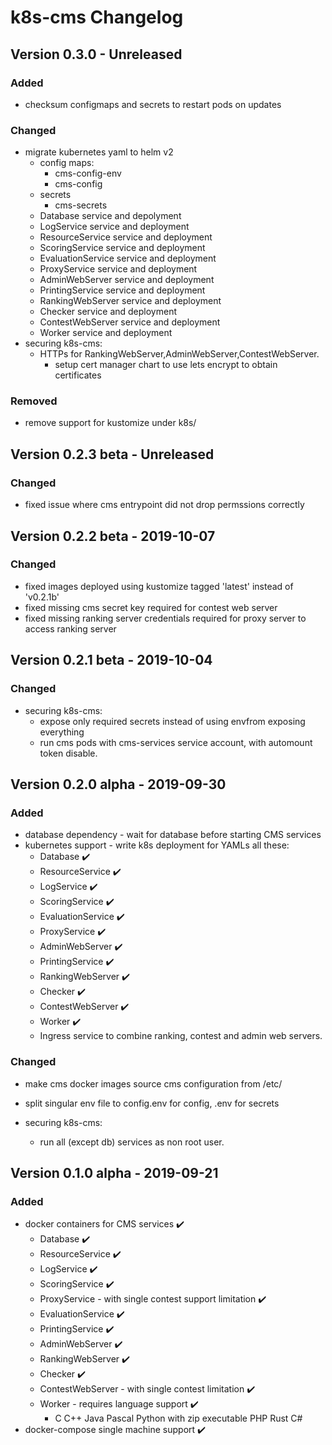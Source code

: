 # k8s-cms Changelog
## Version 0.3.0 - Unreleased
### Added
- checksum configmaps and secrets to restart pods on updates

### Changed
- migrate kubernetes yaml to helm v2
    - config maps:
        - cms-config-env
        - cms-config
    - secrets
        - cms-secrets
    - Database service and depolyment
    - LogService service and deployment
    - ResourceService service and deployment
    - ScoringService service and deployment
    - EvaluationService service and deployment
    - ProxyService service and deployment
    - AdminWebServer service and deployment
    - PrintingService service and deployment
    - RankingWebServer service and deployment
    - Checker service and deployment
    - ContestWebServer service and deployment
    - Worker service and deployment
- securing k8s-cms:
    - HTTPs for RankingWebServer,AdminWebServer,ContestWebServer.
        - setup cert manager chart to use lets encrypt to obtain certificates 

### Removed
- remove support for kustomize under k8s/

## Version 0.2.3 beta - Unreleased
### Changed
- fixed issue where cms entrypoint did not drop permssions correctly

## Version 0.2.2 beta - 2019-10-07
### Changed
- fixed images deployed using kustomize tagged 'latest' instead of 'v0.2.1b'
- fixed missing cms secret key required for contest web server
- fixed missing ranking server credentials required for proxy server to access 
    ranking server

## Version 0.2.1 beta - 2019-10-04
### Changed
- securing k8s-cms:
	- expose only required secrets instead of using envfrom exposing everything
    - run cms pods with cms-services service account, with automount token disable.

## Version 0.2.0 alpha - 2019-09-30
### Added
- database dependency - wait for database before starting CMS services
- kubernetes support - write k8s deployment for YAMLs all these:
    - Database :heavy_check_mark:
    - ResourceService :heavy_check_mark:
    - LogService :heavy_check_mark:
    - ScoringService :heavy_check_mark:
    - EvaluationService :heavy_check_mark:
    - ProxyService :heavy_check_mark:
    - AdminWebServer :heavy_check_mark:
    - PrintingService :heavy_check_mark:
    - RankingWebServer :heavy_check_mark:
    - Checker :heavy_check_mark:
    - ContestWebServer :heavy_check_mark:
    - Worker  :heavy_check_mark:
    - Ingress service to combine ranking, contest and admin web servers.

### Changed
- make cms docker images source cms configuration from /etc/
- split singular env file to config.env for config, .env for secrets

- securing k8s-cms:
    - run all (except db) services as non root user.

## Version 0.1.0 alpha - 2019-09-21
### Added
- docker containers for CMS services :heavy_check_mark:
    - Database  :heavy_check_mark:
    - ResourceService :heavy_check_mark:
    - LogService :heavy_check_mark:
    - ScoringService :heavy_check_mark:
    - ProxyService - with single contest support limitation :heavy_check_mark:
    - EvaluationService :heavy_check_mark:
    - PrintingService :heavy_check_mark:
    - AdminWebServer :heavy_check_mark:
    - RankingWebServer :heavy_check_mark:
    - Checker :heavy_check_mark:
    - ContestWebServer - with single contest limitation :heavy_check_mark:
    - Worker - requires language support :heavy_check_mark:
        - C C++ Java Pascal Python with zip executable PHP Rust C# 
- docker-compose single machine support :heavy_check_mark:

